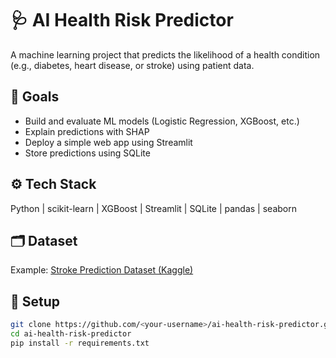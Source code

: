 # 🩺 AI Health Risk Predictor

A machine learning project that predicts the likelihood of a health condition (e.g., diabetes, heart disease, or stroke) using patient data.

## 🚀 Goals
- Build and evaluate ML models (Logistic Regression, XGBoost, etc.)
- Explain predictions with SHAP
- Deploy a simple web app using Streamlit
- Store predictions using SQLite

## ⚙️ Tech Stack
Python | scikit-learn | XGBoost | Streamlit | SQLite | pandas | seaborn

## 🗂️ Dataset
Example: [Stroke Prediction Dataset (Kaggle)]((https://www.kaggle.com/datasets/fedesoriano/stroke-prediction-dataset))

## 🧱 Setup
```bash
git clone https://github.com/<your-username>/ai-health-risk-predictor.git
cd ai-health-risk-predictor
pip install -r requirements.txt
